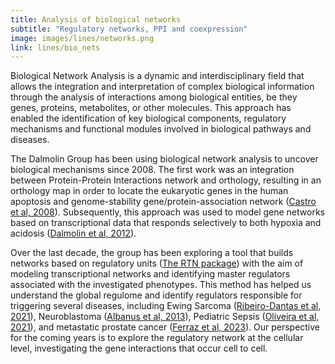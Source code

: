 ```yaml
---
title: Analysis of biological networks
subtitle: "Regulatory networks, PPI and coexpression"
image: images/lines/networks.png
link: lines/bio_nets
---
```


Biological Network Analysis is a dynamic and interdisciplinary field that allows the integration and interpretation of complex biological information through the analysis of interactions among biological entities, be they genes, proteins, metabolites, or other molecules.
This approach has enabled the identification of key biological components, regulatory mechanisms and functional modules involved in biological pathways and diseases.

The Dalmolin Group has been using biological network analysis to uncover biological mechanisms since 2008.
The first work was an integration between Protein-Protein Interactions network and orthology, resulting in an orthology map in order to locate the eukaryotic genes in the human apoptosis and genome-stability gene/protein-association network ([Castro et al, 2008](https://doi.org/10.1093/nar/gkn636)).
Subsequently, this approach was used to model gene networks based on transcriptional data that responds selectively to both hypoxia and acidosis ([Dalmolin et al, 2012](https://doi.org/10.2741/S352)).

Over the last decade, the group has been exploring a tool that builds networks based on regulatory units ([The RTN package](https://bioconductor.org/packages/release/bioc/html/RTN.html)) with the aim of modeling transcriptional networks and identifying master regulators associated with the investigated phenotypes.
This method has helped us understand the global regulome and identify regulators responsible for triggering several diseases, including Ewing Sarcoma ([Ribeiro-Dantas et al, 2021](https://doi.org/10.3390/cancers13081860)), Neuroblastoma ([Albanus et al, 2013](https://doi.org/10.1371/journal.pone.0082457)), Pediatric Sepsis ([Oliveira et al, 2021](https://doi.org/10.3390/biomedicines9101297)), and metastatic prostate cancer ([Ferraz et al, 2023](https://doi.org/10.1002/cam4.6481)).
Our perspective for the coming years is to explore the regulatory network at the cellular level, investigating the gene interactions that occur cell to cell.
